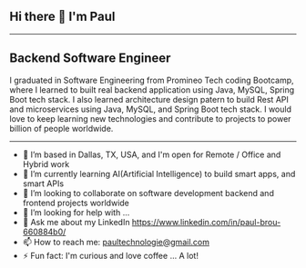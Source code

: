 ## Hi there 👋 I'm Paul
-----
Backend Software Engineer
-----
I graduated in Software Engineering from Promineo Tech coding Bootcamp, where I learned to built real backend application using Java, MySQL, Spring Boot tech stack. 
I also learned architecture design patern to build Rest API and microservices using Java, MySQL, and Spring Boot tech stack.
I would love to keep learning new technologies and contribute to projects to power billion of people worldwide.

-----
- 🔭 I’m based in Dallas, TX, USA, and I'm open for Remote / Office and Hybrid work
- 🌱 I’m currently learning AI(Artificial Intelligence) to build smart apps, and smart APIs
- 👯 I’m looking to collaborate on software development backend and frontend projects worldwide
- 🤔 I’m looking for help with ...
- 💬 Ask me about my LinkedIn https://www.linkedin.com/in/paul-brou-660884b0/
- 📫 How to reach me: paultechnologie@gmail.com
- ⚡ Fun fact: I'm curious and love coffee ... A lot!
